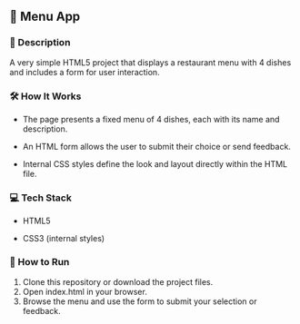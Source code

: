 ## 🌟 Menu App
### 📜 Description
A very simple HTML5 project that displays a restaurant menu with 4 dishes and includes a form for user interaction.

### 🛠️ How It Works
- The page presents a fixed menu of 4 dishes, each with its name and description.

- An HTML form allows the user to submit their choice or send feedback.

- Internal CSS styles define the look and layout directly within the HTML file.

### 💻 Tech Stack
- HTML5

- CSS3 (internal styles)

### 🚀 How to Run
1. Clone this repository or download the project files.
2. Open index.html in your browser.
3. Browse the menu and use the form to submit your selection or feedback.
